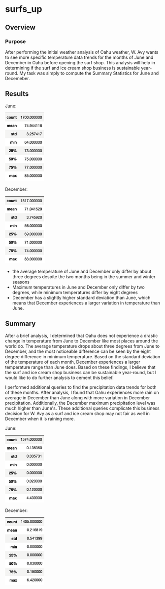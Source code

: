 # surfs_up

## Overview
### Purpose
After performing the initial weather analysis of Oahu weather, W. Avy wants to see more specific temperature data trends for the months of June and December in Oahu before opening the surf shop. This analysis will help in determining if the surf and ice cream shop business is sustainable year-round. My task was simply to compute the Summary Statistics for June and Decemeber.

## Results
June:

![](Resources/june_temp_summary.png)

December:

![](Resources/dec_temp_summary.png)

* the average temperature of June and December only differ by about three degrees despite the two months being in the summer and winter seasons
* Maximum temperatures in June and December only differ by two degrees, while minimum temperatures differ by eight degrees
* December has a slightly higher standard deviation than June, which means that December experiences a larger variation in temperature than June.

## Summary
After a brief analysis, I determined that Oahu does not experience a drastic change in temperature from June to December like most places around the world do. The average temperature drops about three degrees from June to December, and the most noticeable difference can be seen by the eight degree difference in minimum temperature. Based on the standard deviation of the temperature of each month, December experiences a larger temperature range than June does. Based on these findings, I believe that the surf and ice cream shop business can be sustainable year-round, but I would like to do further analysis to cement this belief.

I performed additional queries to find the precipitation data trends for both of these months. After analysis, I found that Oahu experiences more rain on average in December than June along with more variation in December precipitation. Additionally, the December maximum precipitation level was much higher than June's. These additional queries complicate this business decision for W. Avy as a surf and ice cream shop may not fair as well in December when it is raining more.


June:

![](Resources/june_prcp_summary.png)

December:

![](Resources/dec_prcp_summary.png)